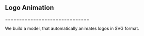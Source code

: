 ## Logo Animation
==============================

We build a model, that automatically animates logos in SVG format. 
